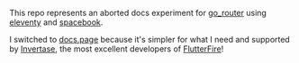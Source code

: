 This repo represents an aborted docs experiment for [go_router](https://pub.dev/packages/go_router) using [eleventy](https://www.11ty.dev/) and [spacebook](https://spacebook.app/).

I switched to [docs.page](https://docs.page/) because it's simpler for what I need and supported by [Invertase](https://invertase.io/), the most excellent developers of [FlutterFire](https://firebase.flutter.dev/)!
